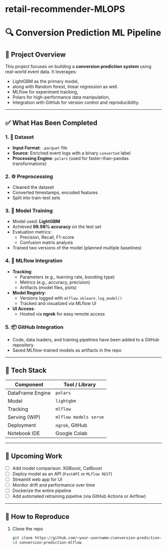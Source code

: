 # retail-recommender-MLOPS
# 🔍 Conversion Prediction ML Pipeline

## 📌 Project Overview

This project focuses on building a **conversion prediction system** using real-world event data. It leverages:
- LightGBM as the primary model,
- along with Random forest, linear regression as well.
- MLflow for experiment tracking,
- Polars for high-performance data manipulation,
- Integration with GitHub for version control and reproducibility.

---

## ✅ What Has Been Completed

### 1. 📁 Dataset
- **Input Format**: `.parquet` file
- **Source**: Enriched event logs with a binary `converted` label
- **Processing Engine**: `polars` (used for faster-than-pandas transformations)

### 2. ⚙️ Preprocessing
- Cleaned the dataset
- Converted timestamps, encoded features
- Split into train-test sets

### 3. 🧠 Model Training
- Model used: **LightGBM**
- Achieved **99.98% accuracy** on the test set
- Evaluation metrics:
  - Precision, Recall, F1-score
  - Confusion matrix analysis
- Trained two versions of the model (planned multiple baselines)

### 4. 🧪 MLflow Integration
- **Tracking**:
  - Parameters (e.g., learning rate, boosting type)
  - Metrics (e.g., accuracy, precision)
  - Artifacts (model files, plots)
- **Model Registry**:
  - Versions logged with `mlflow.sklearn.log_model()`
  - Tracked and visualized via MLflow UI
- **UI Access**:
  - Hosted via **ngrok** for easy remote access

### 5. 📦 GitHub Integration
- Code, data loaders, and training pipelines have been added to a GitHub repository
- Saved MLflow-trained models as artifacts in the repo

---

## 🔧 Tech Stack

| Component        | Tool / Library        |
|------------------|------------------------|
| DataFrame Engine | `polars`               |
| Model            | `lightgbm`             |
| Tracking         | `mlflow`               |
| Serving (WIP)    | `mlflow models serve`  |
| Deployment       | `ngrok`, GitHub        |
| Notebook IDE     | Google Colab           |

---

## 🚧 Upcoming Work

- [ ] Add model comparison: XGBoost, CatBoost
- [ ] Deploy model as an API (`FastAPI` or `MLflow REST`)
- [ ] Streamlit web app for UI
- [ ] Monitor drift and performance over time
- [ ] Dockerize the entire pipeline
- [ ] Add automated retraining pipeline (via GitHub Actions or Airflow)

---

## 🧠 How to Reproduce

1. Clone the repo  
   ```bash
   git clone https://github.com/<your-username>/conversion-prediction-mlflow.git
   cd conversion-prediction-mlflow

